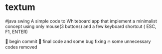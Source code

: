 # textum
#java swing
A simple code to Whiteboard app that implement a minimalist concept using only mouse(3 buttons) and a few keyboard shortcut ( ESC, F1, ENTER)

:tada: begin commit
:bug: final code and some bug fixing
:fire: some unnecessary codes removed
